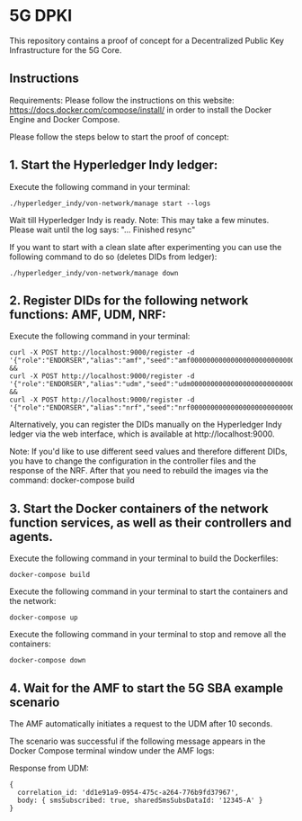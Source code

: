 # 5G DPKI
This repository contains a proof of concept for a Decentralized Public Key Infrastructure for the 5G Core.

## Instructions

Requirements:
Please follow the instructions on this website: https://docs.docker.com/compose/install/ in order to install the Docker Engine and Docker Compose.

Please follow the steps below to start the proof of concept:

## 1. Start the Hyperledger Indy ledger:

Execute the following command in your terminal:
```
./hyperledger_indy/von-network/manage start --logs
```

Wait till Hyperledger Indy is ready. Note: This may take a few minutes. Please wait until the log says: "... Finished resync"

If you want to start with a clean slate after experimenting you can use the following command to do so (deletes DIDs from ledger):

```
./hyperledger_indy/von-network/manage down
```

## 2. Register DIDs for the following network functions: AMF, UDM, NRF:

Execute the following command in your terminal:
```
curl -X POST http://localhost:9000/register -d '{"role":"ENDORSER","alias":"amf","seed":"amf00000000000000000000000000000"}' &&
curl -X POST http://localhost:9000/register -d '{"role":"ENDORSER","alias":"udm","seed":"udm00000000000000000000000000000"}' &&
curl -X POST http://localhost:9000/register -d '{"role":"ENDORSER","alias":"nrf","seed":"nrf00000000000000000000000000000"}'
```


Alternatively, you can register the DIDs manually on the Hyperledger Indy ledger via the web interface, which is available at http://localhost:9000.

Note: If you'd like to use different seed values and therefore different DIDs, you have to change the configuration in the controller files and the response of the NRF. After that you need to rebuild the images via the command: docker-compose build

## 3. Start the Docker containers of the network function services, as well as their controllers and agents.

Execute the following command in your terminal to build the Dockerfiles:

```
docker-compose build
```

Execute the following command in your terminal to start the containers and the network:

```
docker-compose up
```

Execute the following command in your terminal to stop and remove all the containers:

```
docker-compose down
```
## 4. Wait for the AMF to start the 5G SBA example scenario

The AMF automatically initiates a request to the UDM after 10 seconds.

The scenario was successful if the following message appears in the Docker Compose terminal window under the AMF logs:

Response from UDM:

```
{
  correlation_id: 'dd1e91a9-0954-475c-a264-776b9fd37967',
  body: { smsSubscribed: true, sharedSmsSubsDataId: '12345-A' }
}
```
